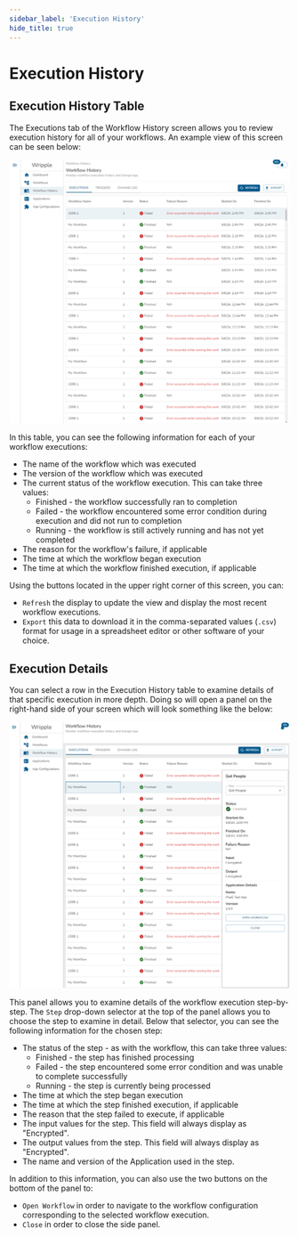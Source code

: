 ```yaml
---
sidebar_label: 'Execution History'
hide_title: true
---
```


# Execution History
## Execution History Table

The Executions tab of the Workflow History screen allows you to review execution history for all of your workflows.
An example view of this screen can be seen below:

![Execution History](../../resources/images/workflowHistory/executions.png "Execution History")

In this table, you can see the following information for each of your workflow executions:
* The name of the workflow which was executed
* The version of the workflow which was executed
* The current status of the workflow execution. This can take three values:
  * Finished - the workflow successfully ran to completion
  * Failed - the workflow encountered some error condition during execution and did not run to completion
  * Running - the workflow is still actively running and has not yet completed
* The reason for the workflow's failure, if applicable
* The time at which the workflow began execution
* The time at which the workflow finished execution, if applicable

Using the buttons located in the upper right corner of this screen, you can:
* `Refresh` the display to update the view and display the most recent workflow executions.
* `Export` this data to download it in the comma-separated values (`.csv`) format for usage in a spreadsheet editor or other software of your choice.

## Execution Details

You can select a row in the Execution History table to examine details of that specific execution in more depth.
Doing so will open a panel on the right-hand side of your screen which will look something like the below:

![Execution Details](../../resources/images/workflowHistory/execution-details.png "Execution Details")

This panel allows you to examine details of the workflow execution step-by-step.
The `Step` drop-down selector at the top of the panel allows you to choose the step to examine in detail.
Below that selector, you can see the following information for the chosen step:
* The status of the step - as with the workflow, this can take three values:
  * Finished - the step has finished processing
  * Failed - the step encountered some error condition and was unable to complete successfully
  * Running - the step is currently being processed
* The time at which the step began execution
* The time at which the step finished execution, if applicable
* The reason that the step failed to execute, if applicable
* The input values for the step. This field will always display as "Encrypted".
* The output values from the step. This field will always display as "Encrypted".
* The name and version of the Application used in the step.

In addition to this information, you can also use the two buttons on the bottom of the panel to:
* `Open Workflow` in order to navigate to the workflow configuration corresponding to the selected workflow execution.
* `Close` in order to close the side panel.